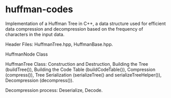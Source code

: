 # huffman-codes
Implementation of a Huffman Tree in C++, a data structure used for efficient data compression and decompression based on the frequency of characters in the input data. 

Header Files: HuffmanTree.hpp, HuffmanBase.hpp.

HuffmanNode Class

HuffmanTree Class: Construction and Destruction, Building the Tree (buildTree()), Building the Code Table (buildCodeTable()), Compression (compress()), Tree Serialization (serializeTree() and serializeTreeHelper()), Decompression (decompress()).

Decompression process: Deserialize, Decode. 
